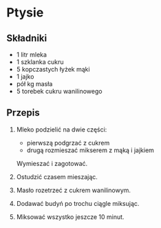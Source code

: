 # Ptysie

## Składniki

- 1 litr mleka
- 1 szklanka cukru
- 5 kopczastych łyżek mąki
- 1 jajko
- pół kg masła
- 5 torebek cukru wanilinowego

## Przepis

1. Mleko podzielić na dwie części:
   - pierwszą podgrzać z cukrem
   - drugą rozmieszać mikserem z mąką i jajkiem

   Wymieszać i zagotować.
1. Ostudzić czasem mieszając.
1. Masło rozetrzeć z cukrem wanilinowym.
1. Dodawać budyń po trochu ciągle miksując.
1. Miksować wszystko jeszcze 10 minut.
